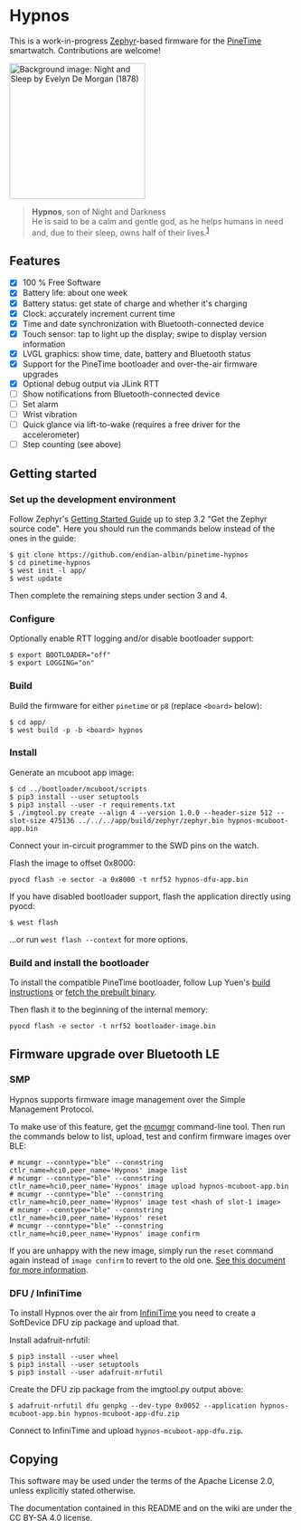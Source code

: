 # Hypnos

This is a work-in-progress [Zephyr](https://www.zephyrproject.org/)-based firmware for the
[PineTime](https://www.pine64.org/pinetime/) smartwatch. Contributions are welcome!

<img src="app/hypnos/hypnos-photo.png" title="Background image: Night and Sleep by Evelyn De Morgan (1878)" width="240px" height="240px">

> **Hypnos**, son of Night and Darkness</br>
> He is said to be a calm and gentle god, as he helps humans in need and, due to their sleep, owns
> half of their lives.<sup>[1](https://en.wikipedia.org/wiki/Hypnos)</sup>

## Features

- [x] 100 % Free Software
- [x] Battery life: about one week
- [x] Battery status: get state of charge and whether it's charging
- [x] Clock: accurately increment current time
- [x] Time and date synchronization with Bluetooth-connected device
- [x] Touch sensor: tap to light up the display; swipe to display version information
- [x] LVGL graphics: show time, date, battery and Bluetooth status
- [x] Support for the PineTime bootloader and over-the-air firmware upgrades
- [x] Optional debug output via JLink RTT
- [ ] Show notifications from Bluetooth-connected device
- [ ] Set alarm
- [ ] Wrist vibration
- [ ] Quick glance via lift-to-wake (requires a free driver for the accelerometer)
- [ ] Step counting (see above)

## Getting started

### Set up the development environment

Follow Zephyr's [Getting Started Guide](https://docs.zephyrproject.org/latest/getting_started/index.html)
up to step 3.2 "Get the Zephyr source code". Here you should run the commands below
instead of the ones in the guide:
```
$ git clone https://github.com/endian-albin/pinetime-hypnos
$ cd pinetime-hypnos
$ west init -l app/
$ west update
```

Then complete the remaining steps under section 3 and 4.

### Configure

Optionally enable RTT logging and/or disable bootloader support:
```
$ export BOOTLOADER="off"
$ export LOGGING="on"
```

### Build

Build the firmware for either `pinetime` or `p8` (replace `<board>` below):
```
$ cd app/
$ west build -p -b <board> hypnos
```

### Install

Generate an mcuboot app image:
```
$ cd ../bootloader/mcuboot/scripts
$ pip3 install --user setuptools
$ pip3 install --user -r requirements.txt
$ ./imgtool.py create --align 4 --version 1.0.0 --header-size 512 --slot-size 475136 ../../../app/build/zephyr/zephyr.bin hypnos-mcuboot-app.bin
```
Connect your in-circuit programmer to the SWD pins on the watch.

Flash the image to offset 0x8000:
```
pyocd flash -e sector -a 0x8000 -t nrf52 hypnos-dfu-app.bin
```

If you have disabled bootloader support, flash the application directly using pyocd:
```
$ west flash
```
...or run `west flash --context` for more options.


### Build and install the bootloader

To install the compatible PineTime bootloader, follow Lup Yuen's [build instructions](https://lupyuen.github.io/pinetime-rust-mynewt/articles/mcuboot#build-and-flash-mcuboot-bootloader)
or [fetch the prebuilt binary](https://github.com/lupyuen/pinetime-rust-mynewt/releases/tag/v5.0.0).

Then flash it to the beginning of the internal memory:

```
pyocd flash -e sector -t nrf52 bootloader-image.bin
```

## Firmware upgrade over Bluetooth LE

### SMP

Hypnos supports firmware image management over the Simple Management Protocol.

To make use of this feature, get the [mcumgr](https://github.com/apache/mynewt-mcumgr#command-line-tool) command-line tool.
Then run the commands below to list, upload, test and confirm firmware images over BLE:

```
# mcumgr --conntype="ble" --connstring ctlr_name=hci0,peer_name='Hypnos' image list
# mcumgr --conntype="ble" --connstring ctlr_name=hci0,peer_name='Hypnos' image upload hypnos-mcuboot-app.bin
# mcumgr --conntype="ble" --connstring ctlr_name=hci0,peer_name='Hypnos' image test <hash of slot-1 image>
# mcumgr --conntype="ble" --connstring ctlr_name=hci0,peer_name='Hypnos' reset
# mcumgr --conntype="ble" --connstring ctlr_name=hci0,peer_name='Hypnos' image confirm
```

If you are unhappy with the new image, simply run the `reset` command again instead of `image confirm` to revert to the old one.
[See this document for more information](https://docs.zephyrproject.org/latest/samples/subsys/mgmt/mcumgr/smp_svr/README.html).

### DFU / InfiniTime

To install Hypnos over the air from [InfiniTime](https://github.com/JF002/Pinetime) you need to create a SoftDevice DFU zip package and upload that.

Install adafruit-nrfutil:
```
$ pip3 install --user wheel
$ pip3 install --user setuptools
$ pip3 install --user adafruit-nrfutil
```

Create the DFU zip package from the imgtool.py output above:
```
$ adafruit-nrfutil dfu genpkg --dev-type 0x0052 --application hypnos-mcuboot-app.bin hypnos-mcuboot-app-dfu.zip
```

Connect to InfiniTime and upload `hypnos-mcuboot-app-dfu.zip`.

## Copying

This software may be used under the terms of the Apache License 2.0,
unless explicitly stated otherwise.

The documentation contained in this README and on the wiki are under
the CC BY-SA 4.0 license.
